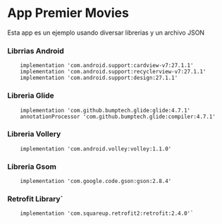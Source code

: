 # App Premier Movies

Esta app es un ejemplo usando diversar librerias y un archivo JSON

### Librrias Android
```
    implementation 'com.android.support:cardview-v7:27.1.1'
    implementation 'com.android.support:recyclerview-v7:27.1.1'
    implementation 'com.android.support:design:27.1.1'
```
### Libreria Glide
```
    implementation 'com.github.bumptech.glide:glide:4.7.1'
    annotationProcessor 'com.github.bumptech.glide:compiler:4.7.1'
   ```
### Libreria Vollery
```
    implementation 'com.android.volley:volley:1.1.0'
```
### Libreria Gsom
```
    implementation 'com.google.code.gson:gson:2.8.4'
```   
    
### Retrofit Library`
```
    implementation 'com.squareup.retrofit2:retrofit:2.4.0'`
```      